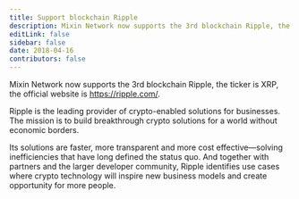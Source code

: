 ```yaml
---
title: Support blockchain Ripple
description: Mixin Network now supports the 3rd blockchain Ripple, the ticker is XRP.
editLink: false
sidebar: false
date: 2018-04-16
contributors: false
---
```


Mixin Network now supports the 3rd blockchain Ripple, the ticker is XRP, the official website is https://ripple.com/.

Ripple is the leading provider of crypto-enabled solutions for businesses. The mission is to build breakthrough crypto solutions for a world without economic borders.

Its solutions are faster, more transparent and more cost effective—solving inefficiencies that have long defined the status quo. And together with partners and the larger developer community, Ripple identifies use cases where crypto technology will inspire new business models and create opportunity for more people.